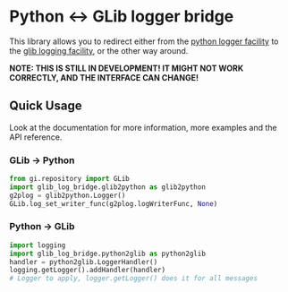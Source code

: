 Python ↔ GLib logger bridge
===========================

This library allows you to redirect either from the [python logger facility][python-logger] to the [glib logging facility][glib-logger], or the other way around.

[python-logger]: https://docs.python.org/3/library/logging.html
[glib-logger]: https://developer.gnome.org/glib/stable/glib-Message-Logging.html

**NOTE: THIS IS STILL IN DEVELOPMENT! IT MIGHT NOT WORK CORRECTLY, AND THE INTERFACE CAN CHANGE!**

Quick Usage
-----------

Look at the documentation for more information, more examples and
the API reference.

### GLib → Python
```python
from gi.repository import GLib
import glib_log_bridge.glib2python as glib2python
g2plog = glib2python.Logger()
GLib.log_set_writer_func(g2plog.logWriterFunc, None)
```

### Python → GLib
```python
import logging
import glib_log_bridge.python2glib as python2glib
handler = python2glib.LoggerHandler()
logging.getLogger().addHandler(handler)
# Logger to apply, logger.getLogger() does it for all messages
```

